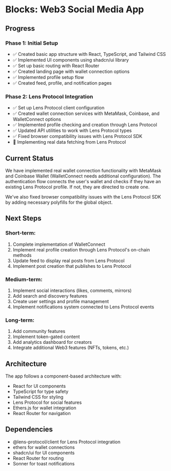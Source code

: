 
# Blocks: Web3 Social Media App

## Progress

### Phase 1: Initial Setup
- ✅ Created basic app structure with React, TypeScript, and Tailwind CSS
- ✅ Implemented UI components using shadcn/ui library
- ✅ Set up basic routing with React Router
- ✅ Created landing page with wallet connection options
- ✅ Implemented profile setup flow
- ✅ Created feed, profile, and notification pages

### Phase 2: Lens Protocol Integration
- ✅ Set up Lens Protocol client configuration
- ✅ Created wallet connection services with MetaMask, Coinbase, and WalletConnect options
- ✅ Implemented profile checking and creation through Lens Protocol
- ✅ Updated API utilities to work with Lens Protocol types
- ✅ Fixed browser compatibility issues with Lens Protocol SDK
- 🔄 Implementing real data fetching from Lens Protocol

## Current Status
We have implemented real wallet connection functionality with MetaMask and Coinbase Wallet (WalletConnect needs additional configuration). The authentication flow connects the user's wallet and checks if they have an existing Lens Protocol profile. If not, they are directed to create one.

We've also fixed browser compatibility issues with the Lens Protocol SDK by adding necessary polyfills for the global object.

## Next Steps

### Short-term:
1. Complete implementation of WalletConnect
2. Implement real profile creation through Lens Protocol's on-chain methods
3. Update feed to display real posts from Lens Protocol
4. Implement post creation that publishes to Lens Protocol

### Medium-term:
1. Implement social interactions (likes, comments, mirrors)
2. Add search and discovery features
3. Create user settings and profile management
4. Implement notifications system connected to Lens Protocol events

### Long-term:
1. Add community features
2. Implement token-gated content
3. Add analytics dashboard for creators
4. Integrate additional Web3 features (NFTs, tokens, etc.)

## Architecture

The app follows a component-based architecture with:
- React for UI components
- TypeScript for type safety
- Tailwind CSS for styling
- Lens Protocol for social features
- Ethers.js for wallet integration
- React Router for navigation

## Dependencies
- @lens-protocol/client for Lens Protocol integration
- ethers for wallet connections
- shadcn/ui for UI components
- React Router for routing
- Sonner for toast notifications

